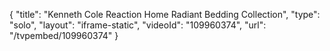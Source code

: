 {
    "title": "Kenneth Cole Reaction Home Radiant Bedding Collection",
    "type": "solo",
    "layout": "iframe-static",
    "videoId": "109960374",
    "url": "\/tvpembed\/109960374"
}
